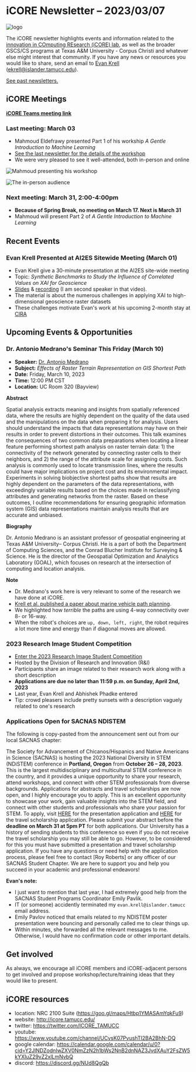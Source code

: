 # iCORE Newsletter – 2023/03/07

![logo](../img/logo_plain_sm.jpg)

The iCORE newsletter highlights events and information related to the [innovation in COmputing REsearch (iCORE) lab](https://icore.tamucc.edu/),
as well as the broader GSCS/CS programs at Texas A&M University - Corpus Christi and whatever else might interest that community.
If you have any news or resources you would like to share, send an email to [Evan Krell](https://scholar.google.com/citations?user=jLuwYGAAAAAJ&hl=en) (ekrell@islander.tamucc.edu).

[See past newsletters.](https://github.com/ekrell/icore_website/tree/main/news)

## iCORE Meetings

**[iCORE Teams meeting link](https://teams.microsoft.com/l/meetup-join/19%3Ameeting_MDdlZDBiMTgtYzVjNS00YjhhLWE5OTctY2Y5YzMyYTljNzU5%40thread.v2/0?context=%7B%22Tid%22%3A%2234cbfaf1-67a6-4781-a9ca-514eb2550b66%22%2C%22Oid%22%3A%22994c008b-0707-4f3c-8ac0-73b65e733430%22%2C%22MessageId%22%3A%220%22%7D)**

### Last meeting: March 03

- Mahmoud Eldefrawy presented Part 1 of his workship _A Gentle Introduction to Machine Learning_
- [See the last newsletter for the details of the workshop](https://github.com/ekrell/icore_website/blob/main/news/icore_news_20230227.md)
- We were very pleased to see it well-attended, both in-person and online

![Mahmoud presenting his workshop](../img/workshop_introml_1.jpeg)

![The in-person audience](../img/workshop_introml_2.jpeg)

### Next meeting: March 31, 2:00-4:00pm

- **Because of Spring Break, no meeting on March 17. Next is March 31**
- Mahmoud will present Part 2 of _A Gentle Introduction to Machine Learning_ 

## Recent Events

### Evan Krell Presented at AI2ES Sitewide Meeting (March 01)

- Evan Krell give a 30-minute presentation at the AI2ES site-wide meeting
- Topic: _Synthetic Benchmarks to Study the Influence of Correlated Values on XAI for Geoscience_
- [Slides](https://drive.google.com/file/d/1YUvz_Q2h9riAaOtaJjMIH9_lJvgDetdC/view) & [recording](https://drive.google.com/file/d/1_oavjut93p83id3OEJQnQdfTplpQSKYx/view) (I am second speaker in that video).
- The material is about the numerous challenges in applying XAI to high-dimensional geoscience raster datasets
- These challenges motivate Evan's work at his upcoming 2-month stay at [CIRA](https://www.cira.colostate.edu/)

## Upcoming Events & Opportunities

### Dr. Antonio Medrano's Seminar This Friday (March 10)

- **Speaker:** [Dr. Antonio Medrano](https://antoniomedrano.github.io)
- **Subject:** _Effects of Raster Terrain Representation on GIS Shortest Path_
- **Date:** Friday, March 10, 2023
- **Time:** 12:00 PM CST
- **Location:** UC Room 320 (Bayview)  

**Abstract**

Spatial analysis extracts meaning and insights from spatially referenced data, where the results are highly dependent on the quality of the data used and the manipulations on the data when preparing it for analysis. Users should understand the impacts that data representations may have on their results in order to prevent distortions in their outcomes. This talk examines the consequences of two common data preparations when locating a linear feature performing shortest path analysis on raster terrain data: 1) the connectivity of the network generated by connecting raster cells to their neighbors, and 2) the range of the attribute scale for assigning costs. Such analysis is commonly used to locate transmission lines, where the results could have major implications on project cost and its environmental impact. Experiments in solving biobjective shortest paths show that results are highly dependent on the parameters of the data representations, with exceedingly variable results based on the choices made in reclassifying attributes and generating networks from the raster. Based on these outcomes, I outline recommendations for ensuring geographic information system (GIS) data representations maintain analysis results that are accurate and unbiased.

**Biography**

Dr. Antonio Medrano is an assistant professor of geospatial engineering at Texas A&M University– Corpus Christi. He is a part of both the Department of Computing Sciences, and the Conrad Blucher Institute for Surveying & Science. He is the director of the Geospatial Optimization and Analytics Laboratory (GOAL), which focuses on research at the intersection of computing and location analysis.

**Note**

- Dr. Medrano's work here is very relevant to some of the research we have done at iCORE. 
- [Krell et al. published a paper about marine vehicle path planning](https://www.sciencedirect.com/science/article/abs/pii/S0141118722000748).
- We highlighted how _terrible_ the paths are using 4-way connectivity over 8- or 16-way. 
- When the robot's choices are `up, down, left, right`, the robot requires a lot more time and energy than if diagonal moves are allowed.

### 2023 Research Image Student Competition

- [Enter the 2023 Research Image Student Competition](https://www.tamucc.edu/research/ri-week/risc.php)
- Hosted by the Division of Research and Innovation (R&I)
- Participants share an image related to their research work along with a short description
- **Applications are due no later than 11:59 p.m. on Sunday, April 2nd, 2023**
- Last year, Evan Krell and Abhishek Phadke entered
- Tip: crowd pleasers include pretty sunsets with a description vaguely related to one's research

### Applications Open for SACNAS NDISTEM

The following is copy-pasted from the announcement sent out from our local SACNAS chapter:

The Society for Advancement of Chicanos/Hispanics and Native Americans in Science (SACNAS) is hosting the 2023 National Diversity in STEM (NDiSTEM) conference in **Portland, Oregon** from **October 26 – 28, 2023**. This is the largest multidisciplinary and multicultural STEM conference in the country, and it provides a unique opportunity to share your research, attend workshops, and connect with other STEM professionals from diverse backgrounds.
Applications for abstracts and travel scholarships are now open, and I highly encourage you to apply. This is an excellent opportunity to showcase your work, gain valuable insights into the STEM field, and connect with other students and professionals who share your passion for STEM.
To apply, visit [HERE](https://www.sacnas.org/conference/research-presentations) for the presentation application and [HERE](https://www.sacnas.org/conference/travel-scholarships) for the travel scholarship application. Please submit your abstract before the **deadline on March 31 at 5pm PT** for both applications. Our University has a history of sending students to this conference so even if you do not receive the travel scholarship you may still be able to go. However, to be considered for this you must have submitted a presentation and travel scholarship application.
If you have any questions or need help with the application process, please feel free to contact [Roy Roberts] or any officer of our SACNAS Student Chapter. We are here to support you and help you succeed in your academic and professional endeavors!

**Evan's note:** 

- I just want to mention that last year, I had extremely good help from the SACNAS Student Programs Coordinator Emily Pavlik. 
- IT (or someone) accidently terminated my `evan.krell@islander.tamucc` email address.
- Emily Pavlov noticed that emails related to my NDISTEM poster presentation were bouncing and personally called me to clear things up.
- Within minutes, she forwarded all the relevant messages to me. Otherwise, I would have no confirmation code or other important details.


## Get involved

As always, we encourage all iCORE members and iCORE-adjacent persons to get involved and propose workshop/lecture/training ideas that they would like to present.

## iCORE resources

- location: NRC 2100 Suite (https://goo.gl/maps/Htbp1YMASAmYqkFu9)
- website: http://icore.tamucc.edu/
- twitter: https://twitter.com/ICORE_TAMUCC
- youtube: https://www.youtube.com/channel/UCvsK07PvushTI2BA2BhN-DQ
- google calendar: https://calendar.google.com/calendar/u/0?cid=Y2JlNDZodnIwZXV0NmZzN2h1bWs2NnB2dnNAZ3JvdXAuY2FsZW5kYXIuZ29vZ2xlLmNvbQ
- discord: https://discord.gg/NUd8QgQb
